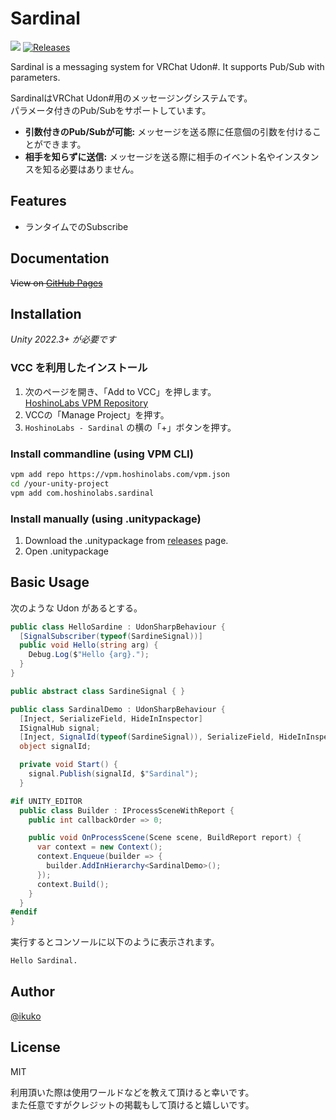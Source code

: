 # Sardinal

![](https://img.shields.io/badge/unity-2022.3+-000.svg)
[![Releases](https://img.shields.io/github/release/hoshinolabs-vrchat/Localization.svg)](https://github.com/hoshinolabs-vrchat/Localization/releases)

Sardinal is a messaging system for VRChat Udon#. It supports Pub/Sub with parameters.  
  
SardinalはVRChat Udon#用のメッセージングシステムです。  
パラメータ付きのPub/Subをサポートしています。

- **引数付きのPub/Subが可能:** メッセージを送る際に任意個の引数を付けることができます。
- **相手を知らずに送信:** メッセージを送る際に相手のイベント名やインスタンスを知る必要はありません。

## Features

- ランタイムでのSubscribe

## Documentation

~~View on [GitHub Pages](https://sardinal.github.io)~~

## Installation

*Unity 2022.3+ が必要です*

### VCC を利用したインストール

1. 次のページを開き、「Add to VCC」を押します。  
  [HoshinoLabs VPM Repository](https://vpm.hoshinolabs.com/)
2. VCCの「Manage Project」を押す。
3. `HoshinoLabs - Sardinal` の横の「+」ボタンを押す。

### Install commandline (using VPM CLI)

```bash
vpm add repo https://vpm.hoshinolabs.com/vpm.json
cd /your-unity-project
vpm add com.hoshinolabs.sardinal
```

### Install manually (using .unitypackage)

1. Download the .unitypackage from [releases](https://github.com/hoshinolabs-vrchat/Sardinal/releases) page.
2. Open .unitypackage

## Basic Usage

次のような Udon があるとする。

```csharp
public class HelloSardine : UdonSharpBehaviour {
  [SignalSubscriber(typeof(SardineSignal))]
  public void Hello(string arg) {
    Debug.Log($"Hello {arg}.");
  }
}
```

```csharp
public abstract class SardineSignal { }

public class SardinalDemo : UdonSharpBehaviour {
  [Inject, SerializeField, HideInInspector]
  ISignalHub signal;
  [Inject, SignalId(typeof(SardineSignal)), SerializeField, HideInInspector]
  object signalId;

  private void Start() {
    signal.Publish(signalId, $"Sardinal");
  }

#if UNITY_EDITOR
  public class Builder : IProcessSceneWithReport {
    public int callbackOrder => 0;

    public void OnProcessScene(Scene scene, BuildReport report) {
      var context = new Context();
      context.Enqueue(builder => {
        builder.AddInHierarchy<SardinalDemo>();
      });
      context.Build();
    }
  }
#endif
}
```

実行するとコンソールに以下のように表示されます。
```bash
Hello Sardinal.
```

## Author

[@ikuko](https://x.com/magi_ikuko)

## License

MIT  

利用頂いた際は使用ワールドなどを教えて頂けると幸いです。  
また任意ですがクレジットの掲載もして頂けると嬉しいです。
